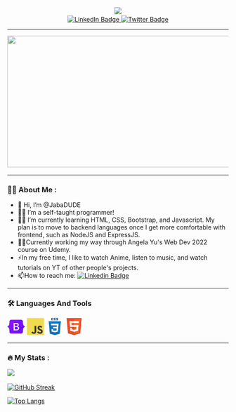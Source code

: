 <div id="header" align="center">
  <img src="https://media.giphy.com/media/ve43TyDQ3B4me7d22z/giphy.gif" width="100"/>
  <div id="badges">
  <a href = "https://www.linkedin.com/in/dakota-keast-93a86984/">
  <img src="https://img.shields.io/badge/LinkedIn-0077B5?style=for-the-badge&logo=linkedin&logoColor=white" alt="LinkedIn Badge">
  </a>
  <a href="https://twitter.com/jabasmeow">
    <img src="https://img.shields.io/badge/Twitter-1DA1F2?style=for-the-badge&logo=twitter&logoColor=white" alt="Twitter Badge"/>
  </a>
</div>
</div>

---

<div align="center">
  <img src="https://media.giphy.com/media/sULKEgDMX8LcI/giphy.gif" width="600" height="300"/>
</div>

---

### :man_technologist: About Me :


- 👋 Hi, I’m @JabaDUDE
- :student: I’m a self-taught programmer!
- 👨‍🏫 I’m currently learning HTML, CSS, Bootstrap, and Javascript. My plan is to move to backend languages once I get more comfortable with frontend, such as NodeJS and ExpressJS.
- 👩‍🏫Currently working my way through Angela Yu's Web Dev 2022 course on Udemy.
- ⚡In my free time, I like to watch Anime, listen to music, and watch tutorials on YT of other people's projects.
- :mailbox:How to reach me: [![Linkedin Badge](https://img.shields.io/badge/LinkedIn-0077B5?style=for-the-badge&logo=linkedin&logoColor=white)](https://www.linkedin.com/in/dakota-keast-93a86984/)

---

### 🛠️ Languages And Tools

<div id="languages">
<img src="https://github.com/devicons/devicon/blob/master/icons/bootstrap/bootstrap-original.svg"  title="Bootstrap" alt="Bootstrap" width="40" height="40">
<img src="https://github.com/devicons/devicon/blob/master/icons/javascript/javascript-original.svg" title="JavaScript" alt="JavaScript" width="40" height="40">
<img src="https://github.com/devicons/devicon/blob/master/icons/css3/css3-plain-wordmark.svg"  title="CSS3" alt="CSS" width="40" height="40">
<img src="https://github.com/devicons/devicon/blob/master/icons/html5/html5-original.svg" title="HTML5" alt="HTML" width="40" height="40">
</div>

---

### :fire: My Stats :
<img src='https://www.codewars.com/users/JabaDUDE/badges/large'>

[![GitHub Streak](http://github-readme-streak-stats.herokuapp.com?user=JabaDUDE&theme=tokyonight&hide_border=true&date_format=M%20j%5B%2C%20Y%5D)](https://git.io/streak-stats)

[![Top Langs](https://github-readme-stats.vercel.app/api/top-langs/?username=JabaDUDE&layout=compact&theme=vision-friendly-dark)](https://github.com/anuraghazra/github-readme-stats)



<!---
JabaDUDE/JabaDUDE is a ✨ special ✨ repository because its `README.md` (this file) appears on your GitHub profile.
You can click the Preview link to take a look at your changes.
--->

